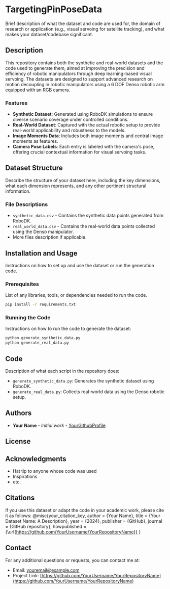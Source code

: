 # TargetingPinPoseData
Brief description of what the dataset and code are used for, the domain of research or application (e.g., visual servoing for satellite tracking), and what makes your dataset/codebase significant.

## Description
This repository contains both the synthetic and real-world datasets and the code used to generate them, aimed at improving the precision and efficiency of robotic manipulators through deep learning-based visual servoing. The datasets are designed to support advanced research on motion decoupling in robotic manipulators using a 6 DOF Denso robotic arm equipped with an RGB camera.

### Features
- **Synthetic Dataset**: Generated using RoboDK simulations to ensure diverse scenario coverage under controlled conditions.
- **Real-World Dataset**: Captured with the actual robotic setup to provide real-world applicability and robustness to the models.
- **Image Moments Data**: Includes both image moments and central image moments as features.
- **Camera Pose Labels**: Each entry is labeled with the camera's pose, offering crucial contextual information for visual servoing tasks.

## Dataset Structure
Describe the structure of your dataset here, including the key dimensions, what each dimension represents, and any other pertinent structural information.

### File Descriptions
- `synthetic_data.csv` - Contains the synthetic data points generated from RoboDK.
- `real_world_data.csv` - Contains the real-world data points collected using the Denso manipulator.
- More files description if applicable.

## Installation and Usage
Instructions on how to set up and use the dataset or run the generation code.

### Prerequisites
List of any libraries, tools, or dependencies needed to run the code.
```bash
pip install -r requirements.txt
```
### Running the Code
Instructions on how to run the code to generate the dataset:
```bash 
python generate_synthetic_data.py
python generate_real_data.py
```
## Code
Description of what each script in the repository does:
- `generate_synthetic_data.py`: Generates the synthetic dataset using RoboDK.
- `generate_real_data.py`: Collects real-world data using the Denso robotic setup.

## Authors
- **Your Name** - *Initial work* - [YourGithubProfile](https://github.com/YourGithubProfile)

## License

## Acknowledgments
- Hat tip to anyone whose code was used
- Inspirations
- etc.

## Citations
If you use this dataset or adapt the code in your academic work, please cite it as follows:
@misc{your_citation_key,
author = {Your Name},
title = {Your Dataset Name: A Description},
year = {2024},
publisher = {GitHub},
journal = {GitHub repository},
howpublished = {\url{https://github.com/YourUsername/YourRepositoryName}}
}

## Contact
For any additional questions or requests, you can contact me at:
- Email: youremail@example.com
- Project Link: [https://github.com/YourUsername/YourRepositoryName](https://github.com/YourUsername/YourRepositoryName)
